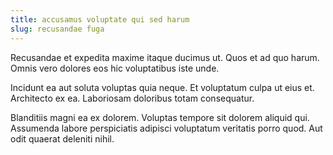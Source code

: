 ```yaml
---
title: accusamus voluptate qui sed harum
slug: recusandae fuga
---
```


Recusandae et expedita maxime itaque ducimus ut. Quos et ad quo harum. Omnis vero dolores eos hic voluptatibus iste unde.

Incidunt ea aut soluta voluptas quia neque. Et voluptatum culpa ut eius et. Architecto ex ea. Laboriosam doloribus totam consequatur.

Blanditiis magni ea ex dolorem. Voluptas tempore sit dolorem aliquid qui. Assumenda labore perspiciatis adipisci voluptatum veritatis porro quod. Aut odit quaerat deleniti nihil.
